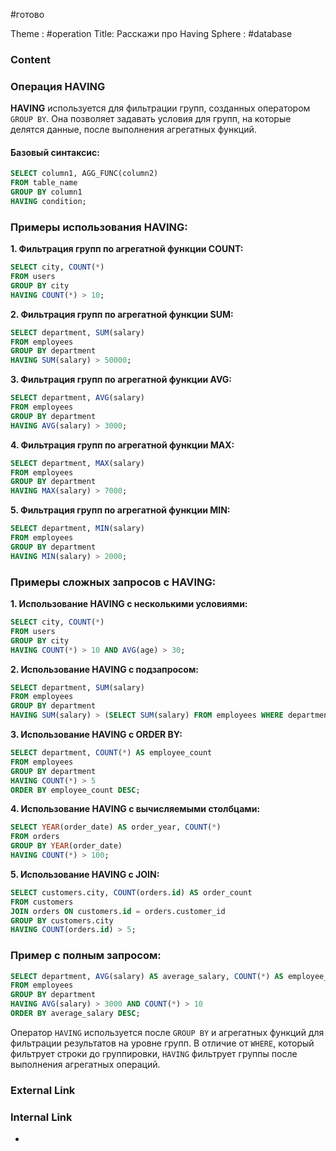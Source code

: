 #готово 

Theme : #operation
Title: Расскажи про Having
Sphere : #database

### Content

### Операция HAVING

**HAVING** используется для фильтрации групп, созданных оператором `GROUP BY`. Она позволяет задавать условия для групп, на которые делятся данные, после выполнения агрегатных функций.

#### Базовый синтаксис:

```sql
SELECT column1, AGG_FUNC(column2)
FROM table_name
GROUP BY column1
HAVING condition;
```

### Примеры использования HAVING:

**1. Фильтрация групп по агрегатной функции COUNT:**

```sql
SELECT city, COUNT(*)
FROM users
GROUP BY city
HAVING COUNT(*) > 10;
```

**2. Фильтрация групп по агрегатной функции SUM:**

```sql
SELECT department, SUM(salary)
FROM employees
GROUP BY department
HAVING SUM(salary) > 50000;
```

**3. Фильтрация групп по агрегатной функции AVG:**

```sql
SELECT department, AVG(salary)
FROM employees
GROUP BY department
HAVING AVG(salary) > 3000;
```

**4. Фильтрация групп по агрегатной функции MAX:**

```sql
SELECT department, MAX(salary)
FROM employees
GROUP BY department
HAVING MAX(salary) > 7000;
```

**5. Фильтрация групп по агрегатной функции MIN:**

```sql
SELECT department, MIN(salary)
FROM employees
GROUP BY department
HAVING MIN(salary) > 2000;
```

### Примеры сложных запросов с HAVING:

**1. Использование HAVING с несколькими условиями:**

```sql
SELECT city, COUNT(*)
FROM users
GROUP BY city
HAVING COUNT(*) > 10 AND AVG(age) > 30;
```

**2. Использование HAVING с подзапросом:**

```sql
SELECT department, SUM(salary)
FROM employees
GROUP BY department
HAVING SUM(salary) > (SELECT SUM(salary) FROM employees WHERE department = 'Sales');
```

**3. Использование HAVING с ORDER BY:**

```sql
SELECT department, COUNT(*) AS employee_count
FROM employees
GROUP BY department
HAVING COUNT(*) > 5
ORDER BY employee_count DESC;
```

**4. Использование HAVING с вычисляемыми столбцами:**

```sql
SELECT YEAR(order_date) AS order_year, COUNT(*)
FROM orders
GROUP BY YEAR(order_date)
HAVING COUNT(*) > 100;
```

**5. Использование HAVING с JOIN:**

```sql
SELECT customers.city, COUNT(orders.id) AS order_count
FROM customers
JOIN orders ON customers.id = orders.customer_id
GROUP BY customers.city
HAVING COUNT(orders.id) > 5;
```

### Пример с полным запросом:

```sql
SELECT department, AVG(salary) AS average_salary, COUNT(*) AS employee_count
FROM employees
GROUP BY department
HAVING AVG(salary) > 3000 AND COUNT(*) > 10
ORDER BY average_salary DESC;
```

Оператор `HAVING` используется после `GROUP BY` и агрегатных функций для фильтрации результатов на уровне групп. В отличие от `WHERE`, который фильтрует строки до группировки, `HAVING` фильтрует группы после выполнения агрегатных операций.
### External Link



### Internal Link

- 